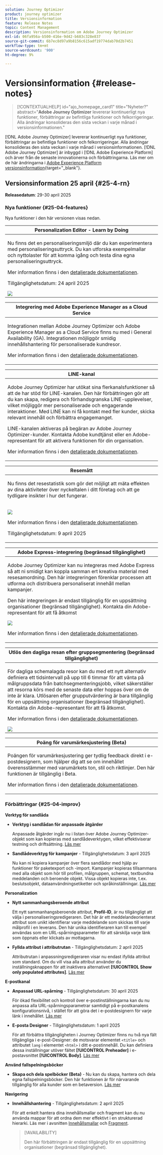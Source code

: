```yaml
---
solution: Journey Optimizer
product: journey optimizer
title: Versionsinformation
feature: Release Notes
topic: Content Management
description: Versionsinformation om Adobe Journey Optimizer
exl-id: 06fa956a-b500-416e-9d42-b683c328e837
source-git-commit: 6b7ec8d97a9b8156c615adf19774dab70d2b7451
workflow-type: tm+mt
source-wordcount: '900'
ht-degree: 9%

---
```


# Versionsinformation {#release-notes}

>[!CONTEXTUALHELP]
>id="ajo_homepage_card1"
>title="Nyheter?"
>abstract="**Adobe Journey Optimizer** levererar kontinuerligt nya funktioner, förbättringar av befintliga funktioner och felkorrigeringar. Alla ändringar konsolideras den sista veckan i varje månad i versionsinformationen."

[!DNL Adobe Journey Optimizer] levererar kontinuerligt nya funktioner, förbättringar av befintliga funktioner och felkorrigeringar. Alla ändringar konsolideras den sista veckan i varje månad i versionsinformationen. [!DNL Adobe Journey Optimizer] är inbyggd i [!DNL Adobe Experience Platform] och ärver från de senaste innovationerna och förbättringarna. Läs mer om de här ändringarna i [Adobe Experience Platform versionsinformation](https://experienceleague.adobe.com/docs/experience-platform/release-notes/latest.html){target="_blank"}.


## Versionsinformation 25 april {#25-4-rn}

**Releasedatum**: 29-30 april 2025

### Nya funktioner {#25-04-features}

Nya funktioner i den här versionen visas nedan.

<table>
<thead>
<tr>
<th><strong>Personalization Editor - Learn by Doing</strong><br/></th>
</tr>
</thead>
<tbody>
<tr>
<td>
<p>Nu finns det en personaliseringsmiljö där du kan experimentera med personaliseringsuttryck. Du kan utforska exempelmallar och nyttolaster för att komma igång och testa dina egna personaliseringsuttryck.</p>
<p>Mer information finns i den <a href="../personalization/personalize.md#playground">detaljerade dokumentationen</a>.</p>
<p>Tillgänglighetsdatum: 24 april 2025</p>
<img src="assets/do-not-localize/templating-playground.gif"/>
</td>
</tr>
</tbody>
</table>

<table>
<thead>
<tr>
<th><strong>Integrering med Adobe Experience Manager as a Cloud Service</strong><br/></th>
</tr>
</thead>
<tbody>
<tr>
<td>
<p>Integrationen mellan Adobe Journey Optimizer och Adobe Experience Manager as a Cloud Service finns nu med i General Availability (GA). Integrationen möjliggör smidig innehållshantering för personaliserade kundresor.</p>
<p>Mer information finns i den <a href="../integrations/aem-templates.md">detaljerade dokumentationen</a>.</p>
</td>
</tr>
</tbody>
</table>

<!--<table>
<thead>
<tr>
<th><strong>Simulate content variations (General Availability)</strong><br/></th>
</tr>
</thead>
<tbody>
<tr>
<td>
<p>Previously available in beta, content variations simulation is now generally available (GA). It allows you to preview different variations of your content using sample input data uploaded from a CSV or JSON file or added manually. All the attributes used in your content for personalization are automatically detected by the system and can be used for your tests to create multiple variants.</p>
<p>With the General Availability release, the feature now includes support for multilingual content and content experiments, enabling you to test variations across different languages and treatments. Additionally, it now supports contextual attributes (in addition to profile attributes), allowing for even more dynamic and situational content testing.</p>
<img src="assets/do-not-localize/variants.gif">
</td>
</tr>
</tbody>
</table>-->

<table>
<thead>
<tr>
<th><strong>LINE-kanal</strong><br/></th>
</tr>
</thead>
<tbody>
<tr>
<td>
<p>Adobe Journey Optimizer har utökat sina flerkanalsfunktioner så att de har stöd för LINE-kanalen. Den här förbättringen gör att du kan skapa, redigera och förhandsgranska LINE-upplevelser, vilket möjliggör mer personaliserade och engagerande interaktioner. Med LINE kan ni få kontakt med fler kunder, skicka relevant innehåll och förbättra engagemanget.</p>
<p>LINE-kanalen aktiveras på begäran av Adobe Journey Optimizer-kunder. Kontakta Adobe kundtjänst eller en Adobe-representant för att aktivera funktionen för din organisation.</p>
<p>Mer information finns i den <a href="../line/get-started-line.md">detaljerade dokumentationen</a>.</p></td>
</tr>
</tbody>
</table>


<!--table>
<thead>
<tr>
<th><strong>Custom SMS provider (General Availability)</strong><br/></th>
</tr>
</thead>
<tbody>
<tr>
<td>
<p>Adobe Journey Optimizer now supports custom SMS providers, allowing you to integrate your preferred SMS services for enhanced communication flexibility.</p>
<p>For more information, refer to the <a href="../sms/sms-configuration-custom.md">detailed documentation</a>.</p></td>
</tr>
</tbody>
</table-->


<table>
<thead>
<tr>
<th><strong>Resemått</strong><br/></th>
</tr>
</thead>
<tbody>
<tr>
<td>
<p>Nu finns det resestatistik som gör det möjligt att mäta effekten av dina aktiviteter över nyckeltalen i ditt företag och att ge tydligare insikter i hur det fungerar.</p>
</br>
<img src="assets/do-not-localize/success-metric.gif"/>
<p>Mer information finns i den <a href="../building-journeys/success-metrics.md">detaljerade dokumentationen</a>.</p>
<p>Tillgänglighetsdatum: 9 april 2025</p>
</td>
</tr>
</tbody>
</table>



<!--<table>
<thead>
<tr>
<th><strong>Calendar view for campaign and journey inventory (Limited Availability)</strong><br/></th>
</tr>
</thead>
<tbody>
<tr>
<td>
<p>A new calendar view is now available for campaigns and journey activations. This feature provides a visual representation of scheduled activities, allowing you to view and manage your campaigns and journeys more effectively. Selecting a calendar item opens a right rail with detailed information. This feature is currently in Limited Availability.</p>
<img src="assets/do-not-localize/calendar.gif">
</td>
</tr>
</tbody>
</table>-->

<table>
<thead>
<tr>
<th><strong>Adobe Express-integrering (begränsad tillgänglighet)</strong><br/></th>
</tr>
</thead>
<tbody>
<tr>
<td>
<p>Adobe Journey Optimizer kan nu integreras med Adobe Express så att ni smidigt kan koppla samman ert kreativa material med resesamordning. Den här integreringen förenklar processen att utforma och distribuera personaliserat innehåll mellan kampanjer. </p>
<p>Den här integreringen är endast tillgänglig för en uppsättning organisationer (begränsad tillgänglighet). Kontakta din Adobe-representant för att få åtkomst</p>
<img src="assets/do-not-localize/express_resize.gif">
<p>Mer information finns i den <a href="../integrations/express.md">detaljerade dokumentationen</a>.</p>
</td>
</tr>
</tbody>
</table>

<table>
<thead>
<tr>
<th><strong>Utlös den dagliga resan efter gruppsegmentering (begränsad tillgänglighet)</strong><br/></th>
</tr>
</thead>
<tbody>
<tr>
<td>
<p>För dagliga schemalagda resor kan du med ett nytt alternativ definiera ett tidsintervall på upp till 6 timmar för att vänta på målgruppsdata från batchsegmenteringsjobb, vilket säkerställer att resorna körs med de senaste data eller hoppas över om de inte är klara. Utlösaren efter grupputvärdering är bara tillgänglig för en uppsättning organisationer (begränsad tillgänglighet). Kontakta din Adobe-representant för att få åtkomst.</p>
<p>Mer information finns i den <a href="../building-journeys/read-audience.md#schedule">detaljerade dokumentationen</a>.</p>
<img src="assets/do-not-localize/trigger-journeys.gif">
</td>
</tr>
</tbody>
</table>

<!--table>
<thead>
<tr>
<th><strong>Themes in the Email Designer (Beta)</strong><br/></th>
</tr>
</thead>
<tbody>
<tr>
<td>
<p>You can now quickly apply pre-approved styling themes to your email content to ensure brand consistency across all emails, speed up your campaign creation process and independently produce hight-quality emails while reducing dependency on design teams.</p>
<p>This capability is currently in beta version and only available to beta customers. To join the beta program, contact your Adobe representative.</p>
<p>For more information, refer to the <a href="../content-management/brands-score.md">detailed documentation</a>.</p>
<img src="assets/do-not-localize/themes.gif">
<p>Availability date: May 5, 2025</p>
</td>
</tr>
</tbody>
</table-->

<table>
<thead>
<tr>
<th><strong>Poäng för varumärkesjustering (Beta)</strong><br/></th>
</tr>
</thead>
<tbody>
<tr>
<td>
<p>Poängen för varumärkesjustering ger tydlig feedback direkt i e-postdesignern, som hjälper dig att se om innehållet överensstämmer med varumärkets ton, stil och riktlinjer. Den här funktionen är tillgänglig i Beta.</p>
<p>Mer information finns i den <a href="../content-management/brands-score.md">detaljerade dokumentationen</a>.</p>
</td>
</tr>
</tbody>
</table>

<!--
<table>
<thead>
<tr>
<th><strong>Decisioning - New AI formula builder</strong><br/></th>
</tr>
</thead>
<tbody>
<tr>
<td>
<p>You can now create specific Decisioning ranking formulas by defining and combining criteria from a new improved interface. Ranking formulas allow you to define rules that will determine which decision items should be presented first, rather than taking into account the priority scores.</p>
<p>For more information, refer to the <a href="../content-management/brands-score.md">detailed documentation</a>.</p>
<img src="assets/do-not-localize/formula-builder.gif">
<p>Availability date: May 5, 2025</p>
</td>
</tr>
</tbody>
</table>
-->

### Förbättringar {#25-04-improv}


**Verktyg för sandlåda**

<!--- **Decisioning sandbox copy**

  Decisioning objects can now be copied between sandboxes, streamlining testing and deployment workflows.-->

* **Verktyg i sandlådan för anpassade åtgärder**

  Anpassade åtgärder ingår nu i listan över Adobe Journey Optimizer-objekt som kan kopieras med sandlådeverktygen, vilket effektiviserar testning och driftsättning. [Läs mer](../configuration/copy-objects-to-sandbox.md)

* **Sandlådeverktyg för kampanjer** - Tillgänglighetsdatum: 3 april 2025

  Nu kan ni kopiera kampanjer över flera sandlådor med hjälp av funktioner för paketexport och -import. Kampanjer kopieras tillsammans med alla objekt som hör till profilen, målgruppen, schemat, textbundna meddelanden och beroende objekt. Vissa objekt kopieras inte, t.ex. beslutsobjekt, dataanvändningsetiketter och språkinställningar. [Läs mer](../configuration/copy-objects-to-sandbox.md#custom-actions)

**Personalization**

<!--- **Pills activation**  

  A new "Pills" button has been to the personalization editor. When enabled, profile and contextual attributes display as pills, enhancing the readability of your code.-->

* **Nytt sammanhangsberoende attribut**

  Ett nytt sammanhangsberoende attribut, **Profil-ID**, är nu tillgängligt att välja i personaliseringsredigeraren. Det här är ett meddelandeorienterat attribut som unikt identifierar varje meddelande som skickas till varje målprofil i en leverans. Den här unika identifieraren kan till exempel användas som en URL-spårningsparameter för att särskilja varje länk som öppnats eller klickats av mottagarna.

* **Fyllda attribut i attributrutan** - Tillgänglighetsdatum: 2 april 2025

  Attributrutan i anpassningsredigeraren visar nu endast ifyllda attribut som standard. Om du vill visa alla attribut använder du inställningsknappen för att inaktivera alternativet **[!UICONTROL Show only populated attributes]**. [Läs mer](../personalization/personalization-build-expressions.md)

**E-postkanal**

* **Anpassad URL-spårning** - Tillgänglighetsdatum: 30 april 2025

  För ökad flexibilitet och kontroll över e-postinställningarna kan du nu anpassa alla URL-spårningsparametrar samtidigt på e-postkanalens konfigurationsnivå, i stället för att göra det i e-postdesignern för varje länk i innehållet. [Läs mer](../email/surface-personalization.md#personalize-url-tracking)

* **E-posta Designer** - Tillgänglighetsdatum: 1 april 2025

  För att förbättra tillgängligheten i Journey Optimizer finns nu två nya fält tillgängliga i e-post-Designer: de motsvarar elementet `<title>` och attributet `lang` i elementet `<html>` i ditt e-postinnehåll. Du kan definiera dessa inställningar utöver fältet **[!UICONTROL Preheader]** i e-postavsnittet **[!UICONTROL Body]**. [Läs mer](../email/email-metadata.md)

**Använd fallspelningsböcker**

* **Skapa och dela spelböcker (Beta)** - Nu kan du skapa, hantera och dela egna fallspelningsböcker. Den här funktionen är för närvarande tillgänglig för alla kunder som en betaversion. [Läs mer](../start/playbooks.md)

**Navigering**

* **Innehållshantering** - Tillgänglighetsdatum: 2 april 2025

  För att enkelt hantera dina innehållsmallar och fragment kan du nu använda mappar för att ordna dem mer effektivt i en strukturerad hierarki. Läs mer i avsnitten [Innehållsmallar](../content-management/access-content-templates.md#folders) och [Fragment](../content-management/manage-fragments.md#folders).

  >[!AVAILABILITY]
  >
  >Den här förbättringen är endast tillgänglig för en uppsättning organisationer (begränsad tillgänglighet).

<!--- **Folders for content templates and fragments** - Availability date: May 5, 2025

  Previously available for a set of organizations (LA), folders are now available to all users (GA) to manage their content templates and fragments. Folders let you organize your content templates and fragments more easily and effectively into a structured hierarchy.

- **Folders for landing pages** - Availability date: May 5, 2025

  To easily manage your landing pages, you can now also use folders to organize them more effectively into a streamlined hierarchy.  -->

<!--- **Right rail in campaigns list**  

  A right rail has been added to the campaigns list, providing detailed information when a campaign is selected.-->

<!--**Playbooks**

- **Create your own playbooks (Beta)**
  
  You can now create your own playbooks in Adobe Journey Optimizer, enabling greater customization and flexibility in journey planning.-->




